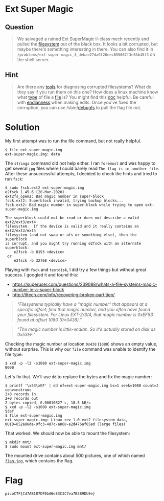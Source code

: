 # Ext Super Magic
## Question
>We salvaged a ruined Ext SuperMagic II-class mech recently and pulled the [filesystem](files/ext-super-magic.img) out of the black box. It looks a bit corrupted, but maybe there's something interesting in there. You can also find it in `/problems/ext-super-magic_3_debae27da9f20eec855067f3e83b45f3` on the shell server. 

## Hint
>Are there any [tools](https://en.wikipedia.org/wiki/Fsck) for diagnosing corrupted filesystems? What do they say if you run them on this one?
>How does a linux machine know what [type](https://www.garykessler.net/library/file_sigs.html) of file a [file](https://linux.die.net/man/1/file) is?
>You might find this [doc](http://www.nongnu.org/ext2-doc/ext2.html) helpful.
>Be careful with [endianness](https://en.wikipedia.org/wiki/Endianness) when making edits.
>Once you've fixed the corruption, you can use /sbin/[debugfs](debugfs) to pull the flag file out.

# Solution
My first attempt was to run the file command, but not really helpful.
~~~~
$ file ext-super-magic.img 
ext-super-magic.img: data
~~~~

The `strings` command did not help either. I ran `foremost` and was happy to get several `jpg` files where I could barely read `The flag is in another file`. After these unsuccessful attempts, I decided to check the hints and tried to run `fsck`:
~~~~
$ sudo fsck.ext2 ext-super-magic.img
e2fsck 1.45.6 (20-Mar-2020)
ext2fs_open2: Bad magic number in super-block
fsck.ext2: Superblock invalid, trying backup blocks...
fsck.ext2: Bad magic number in super-block while trying to open ext-super-magic.img

The superblock could not be read or does not describe a valid ext2/ext3/ext4
filesystem.  If the device is valid and it really contains an ext2/ext3/ext4
filesystem (and not swap or ufs or something else), then the superblock
is corrupt, and you might try running e2fsck with an alternate superblock:
    e2fsck -b 8193 <device>
 or
    e2fsck -b 32768 <device>
~~~~

Playing with `fsck` and `testdisk`, I did try a few things but without great success. I googled it and found this:
* https://superuser.com/questions/239088/whats-a-file-systems-magic-number-in-a-super-block
* http://tltech.com/info/recovering-broken-partition/

>*"Filesystems typically have a “magic number” that appears at a specific offset; find that magic number, and you often have found your filesystem. For Linux EXT-2/3/4, that magic number is 0xEF53 found at offset 1080 (0×0438)."*

>*"The magic number is little-endian. So it's actually stored on disk as 0x53EF."*

Checking the magic number at location `0x438` (`1080`) shows an empty value, without surprise. This is why our `file` command was unable to identify the file type:
~~~~
$ xxd -p -l2 -s1080 ext-super-magic.img 
0000
~~~~

Let's fix that. We'll use `dd` to replace the bytes and fix the magic number:
~~~~
$ printf '\x53\xEF' | dd of=ext-super-magic.img bs=1 seek=1080 count=2 conv=notrunc 
2+0 records in
2+0 records out
2 bytes copied, 0.00010827 s, 18.5 kB/s
$ xxd -p -l2 -s1080 ext-super-magic.img
53ef
$ file ext-super-magic.img
ext-super-magic.img: Linux rev 1.0 ext2 filesystem data, UUID=852a86de-9fc3-487c-a868-e2d476af65ed (large files)
~~~~

That worked. We should now be able to mount the filesystem:
~~~~
$ mkdir mnt/
$ sudo mount ext-super-magic.img mnt/
~~~~

The mounted drive contains about 500 pictures, one of which named [`flag.jpg`](files/flag.jpg), which contains the flag.

# Flag
`picoCTF{Cd7AB187DF0bA6eE3C3C7ea7E3B9DbEe}`
